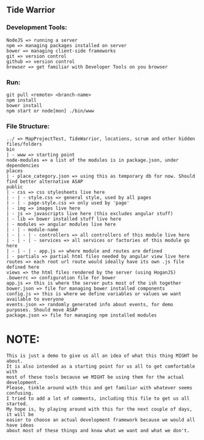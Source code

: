 ## Tide Warrior

### Development Tools: 
    NodeJS => running a server
    npm => managing packages installed on server
    bower => managing client-side frameworks
    git => version control
    github => version control
    browser => get familiar with Developer Tools on you browser
    
### Run:
    git pull <remote> <branch-name> 
    npm install
    bower install
    npm start or node[mon] ./bin/www
    
    
### File Structure:
    ../ => MapProjectTest, TideWarrior, locations, scrum and other hidden files/folders
    bin
    | - www => starting point
    node-modules => a list of the modules is in package.json, under dependencies
    places
    | - place_category.json => using this as temporary db for now. Should find better alternative ASAP
    public
    | - css => css stylesheets live here
    | - | - style.css => general style, used by all pages
    | - | - page-style.css => only used by 'page'
    | - img => images live here
    | - js => javascripts live here (this excludes angular stuff)
    | - lib => bower installed stuff live here
    | - modules => angular modules live here
    | - | - module-name
    | - | - | - controllers => all controllers of this module live here
    | - | - | - services => all services or factories of this module go here
    | - | - | - app.js => where module and routes are defined
    | - partials => partial html files needed by angular view live here
    routes => each root url route would ideally have its own .js file defined here
    views => the html files rendered by the server (using HoganJS)
    .bowerrc => configuration file for bower
    app.js => this is where the server puts most of the ish together
    bower.json => file for managing bower installed components
    config.js => this is where we define variables or values we want available to everyone
    events.json => randomly generated info about events, for demo purposes. Should move ASAP
    package.json => file for managing npm installed modules
    
# NOTE: 

    This is just a demo to give us all an idea of what this thing MIGHT be about.
    It is also intended as a starting point for us all to get comfortable with 
    most of these tools because we MIGHT be using them for the actual development.
    Please, tinkle around with this and get familiar with whatever seems confusing.
    I tried to add a lot of comments, including this file to get us all started.
    My hope is, by playing around with this for the next couple of days, it will be
    easier to choose an actual development framework because we would all have ideas
    about most of these things and know what we want and what we don't.

